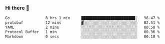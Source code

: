 ### Hi there 👋

<!--
**yeya24/yeya24** is a ✨ _special_ ✨ repository because its `README.md` (this file) appears on your GitHub profile.

Here are some ideas to get you started:

- 🔭 I’m currently working on ...
- 🌱 I’m currently learning ...
- 👯 I’m looking to collaborate on ...
- 🤔 I’m looking for help with ...
- 💬 Ask me about ...
- 📫 How to reach me: ...
- 😄 Pronouns: ...
- ⚡ Fun fact: ...
-->

<!--START_SECTION:waka-->

```txt
Go                8 hrs 1 min     ████████████████████████░   96.47 %
protobuf          12 mins         ▓░░░░░░░░░░░░░░░░░░░░░░░░   02.51 %
YAML              2 mins          ░░░░░░░░░░░░░░░░░░░░░░░░░   00.50 %
Protocol Buffer   1 min           ░░░░░░░░░░░░░░░░░░░░░░░░░   00.36 %
Markdown          0 secs          ░░░░░░░░░░░░░░░░░░░░░░░░░   00.10 %
```

<!--END_SECTION:waka-->

